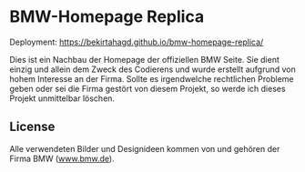 # BMW-Homepage Replica

Deployment: https://bekirtahagd.github.io/bmw-homepage-replica/

Dies ist ein Nachbau der Homepage der offiziellen BMW Seite. Sie dient einzig und allein dem Zweck des Codierens und wurde erstellt aufgrund von hohem Interesse an der Firma. Sollte es irgendwelche rechtlichen Probleme geben oder sei die Firma gestört von diesem Projekt, so werde ich dieses Projekt unmittelbar löschen.




## License

Alle verwendeten Bilder und Designideen kommen von und gehören der Firma BMW (www.bmw.de).

